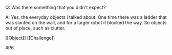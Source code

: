 Q: Was there something that you didn't expect?

A: Yes, the everyday objects I talked about. One time there was a ladder that was slanted on the wall, and for a larger robot it blocked the way. So objects out of place, such as clutter.

[[Object]]
[[Challenge]]

#P6 